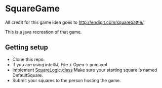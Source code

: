 # SquareGame
All credit for this game idea goes to http://endigit.com/squarebattle/ 

This is a java recreation of that game. 

## Getting setup
* Clone this repo.
* If you are using intelliJ, File-> Open-> pom.xml
* Implement [SquareLogic.class](src/squaregame/squares/SquareLogic) Make sure your starting square is named DefaultSquare.
* Submit your squares to the person hosting the game.
